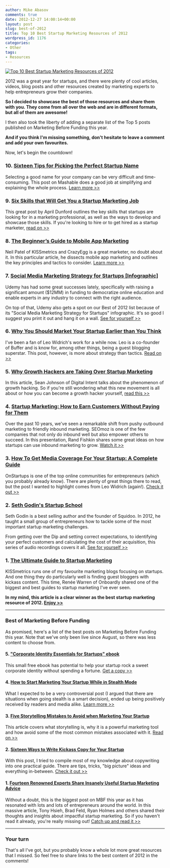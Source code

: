 ```yaml
---
author: Mike Abasov
comments: true
date: 2012-12-27 14:00:14+00:00
layout: post
slug: best-of-2012
title: Top 10 Best Startup Marketing Resources of 2012
wordpress_id: 1176
categories:
- Other
tags:
- Resources
---
```


[![Top 10 Best Startup Marketing Resources of 2012](http://marketingbeforefunding.com/wp-content/uploads/2012/12/bestof2012-590x390.png)](http://marketingbeforefunding.com/2012/12/27/best-of-2012/)

2012 was a great year for startups, and there were plenty of cool articles, videos, blog posts and other resources created by marketing experts to help entrepreneurs grow their companies.

**So I decided to showcase the best of those resources and share them with you. They come from all over the web and are in different formats, but all of them are awesome!**

I then also took the liberty of adding a separate list of the Top 5 posts published on Marketing Before Funding this year.

**And if you think I'm missing something, don't hesitate to leave a comment and add your own favourites.**

Now, let's begin the countdown!

<!-- more -->



### 10. [Sixteen Tips for Picking the Perfect Startup Name](http://mashable.com/2012/10/04/startup-naming/)


Selecting a good name for your company can be very difficult and time-consuming. This post on Mashable does a good job at simplifying and explaining the whole process. [Learn more >>](http://mashable.com/2012/10/04/startup-naming/)



### 9. [Six Skills that Will Get You a Startup Marketing Job](http://www.rocketwatcher.com/blog/2012/04/startup-marketing-job.html)


This great post by April Dunford outlines the key skills that startups are looking for in a marketing professional, as well as the ways to develop and showcase those skills. If you're looking to hire or to get hired as a startup marketer, [read on >>](http://www.rocketwatcher.com/blog/2012/04/startup-marketing-job.html)


### 8. [The Beginner’s Guide to Mobile App Marketing](http://www.quicksprout.com/2012/05/10/the-beginners-guide-to-mobile-app-marketing/)


Neil Patel of KISSmetrics and CrazyEgg is a great marketer, no doubt about it. In this particular article, he dissects mobile app marketing and outlines the key principles and tactics to consider. [Learn more >>](http://www.quicksprout.com/2012/05/10/the-beginners-guide-to-mobile-app-marketing/)


### 7. [Social Media Marketing Strategy for Startups [Infographic]](http://www.udemy.com/blog/social-media-marketing-for-startups-infographic/)


Udemy has had some great successes lately, specifically with raising a significant amount ($12MM) in funding to democratize online education and enable experts in any industry to connect with the right audience.

On top of that, Udemy also gets a spot on our Best of 2012 list because of its "Social Media Marketing Strategy for Startups" infographic. It's so good I suggest you print it out and hang it on a wall. [See for yourself >>](http://www.udemy.com/blog/social-media-marketing-for-startups-infographic/)


### 6. [Why You Should Market Your Startup Earlier than You Think](http://leostartsup.com/2012/07/why-you-should-market-your-startup-earlier-than-you-think/)


I've been a fan of Leo Widrich's work for a while now. Leo is a co-founder of Buffer and is know for, among other things, being a guest blogging superstar. This post, however, is more about strategy than tactics. [Read on >>](http://leostartsup.com/2012/07/why-you-should-market-your-startup-earlier-than-you-think/)


### 5. [Why Growth Hackers are Taking Over Startup Marketing](http://technori.com/2012/10/2600-up-and-to-the-right-why-growth-hackers-are-taking-over-startup-marketing/)


In this article, Sean Johnson of Digital Intent talks about the phenomenon of growth hacking. So if you're still wondering what this new movement is all about or how you can become a growth hacker yourself, [read this >>](http://technori.com/2012/10/2600-up-and-to-the-right-why-growth-hackers-are-taking-over-startup-marketing/)


### 4. [Startup Marketing: How to Earn Customers Without Paying for Them](http://www.seomoz.org/blog/startup-marketing-how-to-earn-customers-without-paying-for-them)


Over the past 10 years, we've seen a remarkable shift from pushy outbound marketing to friendly inbound marketing. SEOmoz is one of the few companies that not only do inbound well but also empower others to succeed. In this presentation, Rand Fishkin shares some great ideas on how startups can use inbound marketing to grow. [Watch it >>](http://www.seomoz.org/blog/startup-marketing-how-to-earn-customers-without-paying-for-them)


### 3. [How To Get Media Coverage For Your Startup: A Complete Guide](http://onstartups.com/tabid/3339/bid/80121/How-To-Get-Media-Coverage-For-Your-Startup-A-Complete-Guide.aspx)


OnStartups is one of the top online communities for entrepreneurs (which you probably already know). There are plenty of great things there to read, but the post I wanted to highlight comes from Leo Widrich (again!). [Check it out >>](http://onstartups.com/tabid/3339/bid/80121/How-To-Get-Media-Coverage-For-Your-Startup-A-Complete-Guide.aspx)


### 2. [Seth Godin's Startup School](http://www.earwolf.com/show/startup-school/)


Seth Godin is a best selling author and the founder of Squidoo. In 2012, he taught a small group of entrepreneurs how to tackle some of the most important startup marketing challenges. 

From getting over the Dip and setting correct expectations, to identifying your perfect customers and calculating the cost of their acquisition, this series of audio recordings covers it all. [See for yourself >>](http://www.earwolf.com/show/startup-school/)


### 1. [The Ultimate Guide to Startup Marketing](http://blog.kissmetrics.com/ultimate-guide-startup-marketing/)


KISSmetrics runs one of my favourite marketing blogs focusing on startups. And one thing they do particularly well is finding guest bloggers with kickass content. This time, Renée Warren of Onboardly shared one of the biggest and best guides to startup marketing I've ever seen.

**In my mind, this article is a clear winner as the best startup marketing resource of 2012. [Enjoy >>](http://blog.kissmetrics.com/ultimate-guide-startup-marketing/)**



* * *





### Best of Marketing Before Funding


As promised, here's a list of the best posts on Marketing Before Funding this year. Note that we've only been live since August, so there was less content to choose from.


#### 5. ["Corporate Identity Essentials for Startups" ebook](http://marketingbeforefunding.com/2012/10/18/ebook/)


This small free ebook has potential to help your startup rock a sweet corporate identity without spending a fortune. [Get a copy >>](http://marketingbeforefunding.com/2012/10/18/ebook/)


#### 4. [How to Start Marketing Your Startup While in Stealth Mode](http://marketingbeforefunding.com/2012/09/12/marketing-in-stealth-mode/)


What I expected to be a very controversial post (I argued that there are situations when going stealth is a smart decision), ended up being positively received by readers and media alike. [Learn more >>](http://marketingbeforefunding.com/2012/09/12/marketing-in-stealth-mode/)


#### 3. [Five Storytelling Mistakes to Avoid when Marketing Your Startup](http://marketingbeforefunding.com/2012/08/28/startup-storytelling-mistakes/)


This article covers what storytelling is, why it is a powerful marketing tool and how avoid some of the most common mistakes associated with it. [Read on >>](http://marketingbeforefunding.com/2012/08/28/startup-storytelling-mistakes/)


#### 2. [Sixteen Ways to Write Kickass Copy for Your Startup](http://marketingbeforefunding.com/2012/09/26/ways-to-improve-copywriting/)


With this post, I tried to compile most of my knowledge about copywriting into one practical guide. There are tips, tricks, "big picture" ideas and everything in-between. [Check it out >>](http://marketingbeforefunding.com/2012/09/26/ways-to-improve-copywriting/)


#### 1. [Fourteen Renowned Experts Share Insanely Useful Startup Marketing Advice](http://marketingbeforefunding.com/2012/08/07/startup-marketing-priorities/)


Without a doubt, this is the biggest post on MBF this year as it has resonated with lots and lots of entrepreneurs around the world. In this massive article, Tony Hsieh, Brad Feld, Ryan Holmes and others shared their thoughts and insights about impactful startup marketing. So if you haven't read it already, you're really missing out! [Catch up and read it >>](http://marketingbeforefunding.com/2012/08/07/startup-marketing-priorities/)



* * *





### Your turn


That's all I've got, but you probably know a whole lot more great resources that I missed. So feel free to share links to the best content of 2012 in the comments!
